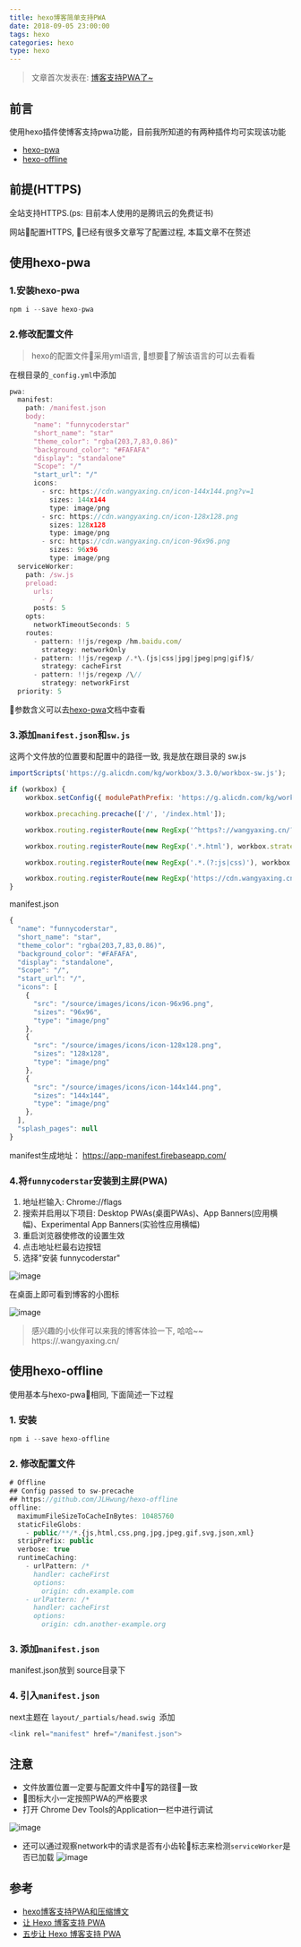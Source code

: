 ```yaml
---
title: hexo博客简单支持PWA
date: 2018-09-05 23:00:00
tags: hexo
categories: hexo
type: hexo
---
```


> 文章首次发表在: [博客支持PWA了~](https://github.com/funnycoderstar/funnycoderstar/issues/6)

## 前言
 使用hexo插件使博客支持pwa功能，目前我所知道的有两种插件均可实现该功能
- [hexo-pwa](https://github.com/lavas-project/hexo-pwa)
- [hexo-offline](https://github.com/JLHwung/hexo-offline)

## 前提(HTTPS)
全站支持HTTPS.(ps: 目前本人使用的是腾讯云的免费证书)

网站配置HTTPS, 已经有很多文章写了配置过程, 本篇文章不在赘述

<!--more-->

## 使用hexo-pwa
### 1.安装hexo-pwa
```js
npm i --save hexo-pwa
```
### 2.修改配置文件
> hexo的配置文件采用yml语言, 想要了解该语言的可以去看看

在根目录的`_config.yml`中添加
```js
pwa:
  manifest:
    path: /manifest.json
    body:
      "name": "funnycoderstar"
      "short_name": "star"
      "theme_color": "rgba(203,7,83,0.86)"
      "background_color": "#FAFAFA"
      "display": "standalone"
      "Scope": "/"
      "start_url": "/"
      icons:
        - src: https://cdn.wangyaxing.cn/icon-144x144.png?v=1
          sizes: 144x144
          type: image/png
        - src: https://cdn.wangyaxing.cn/icon-128x128.png
          sizes: 128x128
          type: image/png
        - src: https://cdn.wangyaxing.cn/icon-96x96.png
          sizes: 96x96
          type: image/png
  serviceWorker:
    path: /sw.js
    preload:
      urls:
        - /
      posts: 5
    opts:
      networkTimeoutSeconds: 5
    routes:
      - pattern: !!js/regexp /hm.baidu.com/
        strategy: networkOnly
      - pattern: !!js/regexp /.*\.(js|css|jpg|jpeg|png|gif)$/
        strategy: cacheFirst
      - pattern: !!js/regexp /\//
        strategy: networkFirst
  priority: 5
```
参数含义可以去[hexo-pwa](https://github.com/lavas-project/hexo-pwa)文档中查看

### 3.添加`manifest.json`和`sw.js`
这两个文件放的位置要和配置中的路径一致, 我是放在跟目录的
sw.js
```js
importScripts('https://g.alicdn.com/kg/workbox/3.3.0/workbox-sw.js');

if (workbox) {
    workbox.setConfig({ modulePathPrefix: 'https://g.alicdn.com/kg/workbox/3.3.0/' });

    workbox.precaching.precache(['/', '/index.html']);

    workbox.routing.registerRoute(new RegExp('^https?://wangyaxing.cn/?$'), workbox.strategies.networkFirst());

    workbox.routing.registerRoute(new RegExp('.*.html'), workbox.strategies.networkFirst());

    workbox.routing.registerRoute(new RegExp('.*.(?:js|css)'), workbox.strategies.staleWhileRevalidate());

    workbox.routing.registerRoute(new RegExp('https://cdn.wangyaxing.cn/'), workbox.strategies.cacheFirst());
}
```
manifest.json
```js
{
  "name": "funnycoderstar",
  "short_name": "star",
  "theme_color": "rgba(203,7,83,0.86)",
  "background_color": "#FAFAFA",
  "display": "standalone",
  "Scope": "/",
  "start_url": "/",
  "icons": [
    {
      "src": "/source/images/icons/icon-96x96.png",
      "sizes": "96x96",
      "type": "image/png"
    },
    {
      "src": "/source/images/icons/icon-128x128.png",
      "sizes": "128x128",
      "type": "image/png"
    },
    {
      "src": "/source/images/icons/icon-144x144.png",
      "sizes": "144x144",
      "type": "image/png"
    },
  ],
  "splash_pages": null
}
```
manifest生成地址： https://app-manifest.firebaseapp.com/
### 4.将`funnycoderstar`安装到主屏(PWA)

1. 地址栏输入: Chrome://flags
2. 搜索并启用以下项目: Desktop PWAs(桌面PWAs)、App Banners(应用横幅)、Experimental App Banners(实验性应用横幅)
3. 重启浏览器使修改的设置生效
4. 点击地址栏最右边按钮
5. 选择"安装 funnycoderstar"

![image](http://upload-images.jianshu.io/upload_images/3297464-2a72b1af0c8ed3f7?imageMogr2/auto-orient/strip%7CimageView2/2/w/1240)

在桌面上即可看到博客的小图标

![image](http://upload-images.jianshu.io/upload_images/3297464-c3948a45f4bb9351?imageMogr2/auto-orient/strip%7CimageView2/2/w/1240)

> 感兴趣的小伙伴可以来我的博客体验一下, 哈哈~~  https://.wangyaxing.cn/

## 使用hexo-offline
使用基本与hexo-pwa相同, 下面简述一下过程
### 1. 安装
```js
npm i --save hexo-offline
```
### 2. 修改配置文件
```js
# Offline
## Config passed to sw-precache
## https://github.com/JLHwung/hexo-offline
offline:
  maximumFileSizeToCacheInBytes: 10485760
  staticFileGlobs:
    - public/**/*.{js,html,css,png,jpg,jpeg,gif,svg,json,xml}
  stripPrefix: public
  verbose: true
  runtimeCaching:
    - urlPattern: /*
      handler: cacheFirst
      options:
        origin: cdn.example.com
    - urlPattern: /*
      handler: cacheFirst
      options:
        origin: cdn.another-example.org
```
### 3. 添加`manifest.json`
 manifest.json放到 source目录下
### 4. 引入`manifest.json`
next主题在 `layout/_partials/head.swig `添加
```js
<link rel="manifest" href="/manifest.json">
```

## 注意
- 文件放置位置一定要与配置文件中写的路径一致
- 图标大小一定按照PWA的严格要求
- 打开 Chrome Dev Tools的Application一栏中进行调试

![image](http://upload-images.jianshu.io/upload_images/3297464-c679432c55350737?imageMogr2/auto-orient/strip%7CimageView2/2/w/1240)

- 还可以通过观察network中的请求是否有小齿轮标志来检测`serviceWorker`是否已加载
![image](http://upload-images.jianshu.io/upload_images/3297464-6fb5b64dac585725?imageMogr2/auto-orient/strip%7CimageView2/2/w/1240)

## 参考
- [hexo博客支持PWA和压缩博文](https://richardcao.me/2017/09/03/Hexo-PWA/)
- [让 Hexo 博客支持 PWA](https://blog.jugg.xyz/2018/04/04/PWA-for-hexo/#%E9%85%8D%E7%BD%AE-hexo-pwa-%E6%8F%92%E4%BB%B6)
- [五步让 Hexo 博客支持 PWA](https://richardcao.me/2017/09/03/Hexo-PWA/)